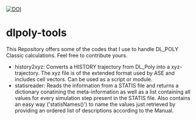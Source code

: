[![DOI](https://zenodo.org/badge/107398845.svg)](https://zenodo.org/badge/latestdoi/107398845)

# dlpoly-tools
This Repository offers some of the codes that I use to handle DL_POLY Classic calculations. Feel free to contribute yours.

- history2xyz: Converts a HISTORY trajectory from DL_Poly into a xyz-trajectory. The xyz file is of the extended format used by ASE and includes cell vectors. Can be used as a script or module.
- statisreader: Reads the information from a STATIS file and returns a dictionary conatining the meta-information as well as a list containing all values for every simulation step present in the STATIS file. Also contains an easy way ('statisNames()') to name the values just retrieved by providing an ordered list of descriptions according to the Manual.
